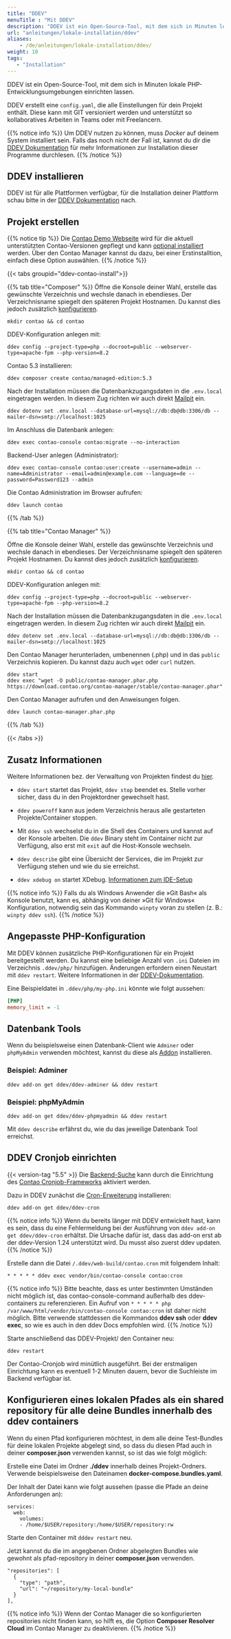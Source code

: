 ```yaml
---
title: "DDEV"
menuTitle : "Mit DDEV"
description: "DDEV ist ein Open-Source-Tool, mit dem sich in Minuten lokale PHP-Entwicklungsumgebungen einrichten lassen."
url: "anleitungen/lokale-installation/ddev"
aliases:
    - /de/anleitungen/lokale-installation/ddev/
weight: 10
tags:
   - "Installation"
---
```


DDEV ist ein Open-Source-Tool, mit dem sich in Minuten lokale PHP-Entwicklungsumgebungen einrichten lassen.

DDEV erstellt eine `config.yaml`, die alle Einstellungen für dein Projekt enthält. Diese kann mit GIT versioniert werden und unterstützt so kollaboratives Arbeiten in Teams oder mit Freelancern.

{{% notice info %}}
Um DDEV nutzen zu können, muss _Docker_ auf deinem System installiert sein. Falls das noch
nicht der Fall ist, kannst du dir die
[DDEV Dokumentation](https://ddev.readthedocs.io/en/stable/users/install/docker-installation/) für
mehr Informationen zur Installation dieser Programme durchlesen.
{{% /notice %}}


## DDEV installieren

DDEV ist für alle Plattformen verfügbar, für die Installation deiner Plattform schau bitte in der [DDEV Dokumentation](https://ddev.readthedocs.io/en/stable/users/install/ddev-installation/) nach.


## Projekt erstellen

{{% notice tip %}}
Die [Contao Demo Webseite](https://demo.contao.org/) wird für die aktuell unterstützten Contao-Versionen gepflegt und kann [optional 
installiert](https://github.com/contao/contao-demo) werden. Über den Contao Manager kannst du dazu, bei einer Erstinstalltion, einfach diese
Option auswählen.
{{% /notice %}}

{{< tabs groupid="ddev-contao-install">}}

{{% tab title="Composer" %}}
Öffne die Konsole deiner Wahl, erstelle das gewünschte Verzeichnis und wechsle danach in ebendieses. Der Verzeichnisname spiegelt den späteren Projekt Hostnamen. Du kannst dies jedoch zusätzlich [konfigurieren](https://ddev.readthedocs.io/en/latest/users/extend/additional-hostnames/).

```shell
mkdir contao && cd contao
```

DDEV-Konfiguration anlegen mit:

```shell
ddev config --project-type=php --docroot=public --webserver-type=apache-fpm --php-version=8.2
```

Contao 5.3 installieren:

```shell
ddev composer create contao/managed-edition:5.3
```

Nach der Installation müssen die Datenbankzugangsdaten in die `.env.local` eingetragen werden. In diesem Zug richten wir auch direkt 
[Mailpit](https://ddev.readthedocs.io/en/stable/users/usage/developer-tools/#email-capture-and-review-mailpit) ein.

```shell
ddev dotenv set .env.local --database-url=mysql://db:db@db:3306/db --mailer-dsn=smtp://localhost:1025
```

Im Anschluss die Datenbank anlegen:

```shell
ddev exec contao-console contao:migrate --no-interaction
```

Backend-User anlegen (Administrator):

```shell
ddev exec contao-console contao:user:create --username=admin --name=Administrator --email=admin@example.com --language=de --password=Password123 --admin
```

Die Contao Administration im Browser aufrufen:

```shell
ddev launch contao
```

{{% /tab %}}

{{% tab title="Contao Manager" %}}

Öffne die Konsole deiner Wahl, erstelle das gewünschte Verzeichnis und wechsle danach in ebendieses. Der Verzeichnisname spiegelt den späteren Projekt Hostnamen. Du kannst dies jedoch zusätzlich [konfigurieren](https://ddev.readthedocs.io/en/latest/users/extend/additional-hostnames/).

```shell
mkdir contao && cd contao
```

DDEV-Konfiguration anlegen mit:

```shell
ddev config --project-type=php --docroot=public --webserver-type=apache-fpm --php-version=8.2
```

Nach der Installation müssen die Datenbankzugangsdaten in die `.env.local` eingetragen werden. In diesem Zug richten wir auch direkt 
[Mailpit](https://ddev.readthedocs.io/en/stable/users/usage/developer-tools/#email-capture-and-review-mailpit) ein.

```shell
ddev dotenv set .env.local --database-url=mysql://db:db@db:3306/db --mailer-dsn=smtp://localhost:1025
```

Den Contao Manager herunterladen, umbenennen (.php) und in das `public` Verzeichnis kopieren. Du kannst dazu auch `wget` oder `curl` nutzen.

```shell
ddev start
ddev exec "wget -O public/contao-manager.phar.php https://download.contao.org/contao-manager/stable/contao-manager.phar"
```

Den Contao Manager aufrufen und den Anweisungen folgen.

```shell
ddev launch contao-manager.phar.php
```

{{% /tab %}}

{{< /tabs >}}


## Zusatz Informationen

Weitere Informationen bez. der Verwaltung von Projekten findest du [hier](https://ddev.readthedocs.io/en/stable/users/usage/managing-projects/#listing-project-information).

- `ddev start` startet das Projekt, `ddev stop` beendet es. Stelle vorher sicher, dass du in den Projektordner gewechselt hast.

- `ddev poweroff` kann aus jedem Verzeichnis heraus alle gestarteten Projekte/Container stoppen.

- Mit `ddev ssh` wechselst du in die Shell des Containers und kannst auf der Konsole arbeiten. Die `ddev` Binary steht im Container nicht zur Verfügung, also erst mit `exit` auf die Host-Konsole wechseln.

- `ddev describe` gibt eine Übersicht der Services, die im Projekt zur Verfügung stehen und wie du sie erreichst.

- `ddev xdebug on` startet XDebug. [Informationen zum IDE-Setup](https://ddev.readthedocs.io/en/latest/users/debugging-profiling/step-debugging/#ide-setup)

{{% notice info %}}
Falls du als Windows Anwender die »Git Bash« als Konsole benutzt, kann es, abhängig von deiner »Git für Windows« Konfiguration, notwendig sein das Kommando `winpty` voran zu stellen (z. B.: `winpty ddev ssh`).
{{% /notice %}}

## Angepasste PHP-Konfiguration

Mit DDEV können zusätzliche PHP-Konfigurationen für ein Projekt bereitgestellt werden. Du kannst eine beliebige Anzahl von `.ini` Dateien im Verzeichnis `.ddev/php/` hinzufügen. Änderungen erfordern einen Neustart mit `ddev restart`. Weitere Informationen in der [DDEV-Dokumentation](https://ddev.readthedocs.io/en/stable/users/extend/customization-extendibility/#custom-php-configuration-phpini).

Eine Beispieldatei in `.ddev/php/my-php.ini` könnte wie folgt aussehen:

```ini
[PHP]
memory_limit = -1
```


## Datenbank Tools

Wenn du beispielsweise einen Datenbank-Client wie `Adminer` oder `phpMyAdmin` verwenden möchtest, kannst du diese als 
[Addon](https://ddev.readthedocs.io/en/latest/users/extend/additional-services/) installieren.


### Beispiel: Adminer

```shell
ddev add-on get ddev/ddev-adminer && ddev restart
```

### Beispiel: phpMyAdmin

```shell
ddev add-on get ddev/ddev-phpmyadmin && ddev restart
```

Mit `ddev describe` erfährst du, wie du das jeweilige Datenbank Tool erreichst.


## DDEV Cronjob einrichten

{{< version-tag "5.5" >}} Die [Backend-Suche](https://docs.contao.org/manual/de/installation/systemvoraussetzungen/backend-suche/) kann durch die Einrichtung des [Contao Cronjob-Frameworks](https://docs.contao.org/manual/de/performance/cronjobs/) aktiviert werden.

Dazu in DDEV zunächst die [Cron-Erweiterung](https://github.com/ddev/ddev-cron) installieren:

```shell
ddev add-on get ddev/ddev-cron
```
{{% notice info %}}
Wenn du bereits länger mit DDEV entwickelt hast, kann es sein, dass du eine Fehlermeldung bei der Ausführung von `ddev add-on get ddev/ddev-cron` erhältst. Die Ursache dafür ist, dass das add-on erst ab der ddev-Version 1.24 unterstützt wird. Du musst also zuerst ddev updaten.
{{% /notice %}}

Erstelle dann die Datei `/.ddev/web-build/contao.cron` mit folgendem Inhalt:

```shell
* * * * * ddev exec vendor/bin/contao-console contao:cron
```
{{% notice info %}} 
Bitte beachte, dass es unter bestimmten Umständen nicht möglich ist, das contao-console-command außerhalb des ddev-containers zu referenzieren. Ein Aufruf von `* * * * * php /var/www/html/vendor/bin/contao-console contao:cron` ist daher nicht möglich. Bitte verwende stattdessen die Kommandos **ddev ssh** oder **ddev exec**, so wie es auch in den ddev Docs empfohlen wird.
{{% /notice %}}

Starte anschließend das DDEV-Projekt/ den Container neu:

```shell
ddev restart
```

Der Contao-Cronjob wird minütlich ausgeführt. Bei der erstmaligen Einrichtung kann es eventuell 1-2 Minuten dauern, bevor die Suchleiste im Backend verfügbar ist.

## Konfigurieren eines lokalen Pfades als ein shared repository für alle deine Bundles innerhalb des ddev containers

Wenn du einen Pfad konfigurieren möchtest, in dem alle deine Test-Bundles für deine lokalen Projekte abgelegt sind, so dass du diesen Pfad auch in deiner **composer.json** verwenden kannst, so ist das wie folgt möglich:

Erstelle eine Datei im Ordner **./ddev** innerhalb deines Projekt-Ordners. Verwende beispielsweise den Dateinamen **docker-compose.bundles.yaml**.

Der Inhalt der Datei kann wie folgt aussehen (passe die Pfade an deine Anforderungen an):
```
services:
  web:
    volumes:
    - /home/$USER/repository:/home/$USER/repository:rw
```

Starte den Container mit ```dddev restart``` neu.

Jetzt kannst du die im angegbenen Ordner abgelegten Bundles wie gewohnt als pfad-repository in deiner **composer.json** verwenden.
```
"repositories": [
  {
    "type": "path",
    "url": "~/repository/my-local-bundle"
  }
],
```

{{% notice info %}} Wenn der Contao Manager die so konfigurierten repositories nicht finden kann, so hilft es, die Option **Composer Resolver Cloud** im Contao Manager zu deaktivieren. {{% /notice %}}
